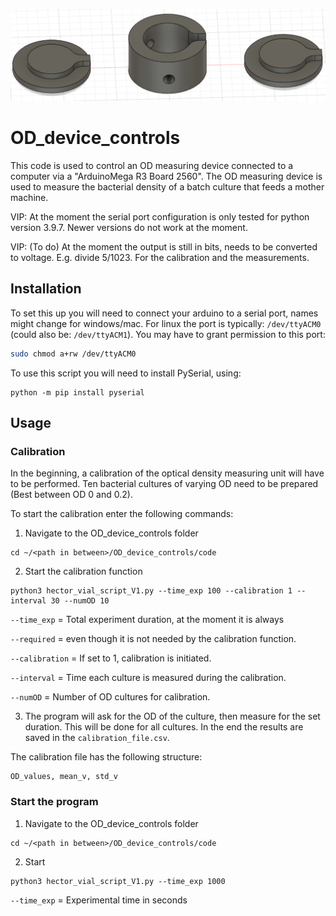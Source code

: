 <p align="center"><img src="images/vial_holder.png" alt="vial_holder" width="600"></p>


# OD_device_controls
This code is used to control an OD measuring device connected to a computer via a "ArduinoMega R3 Board 2560". The OD measuring device is used to measure the bacterial density of a batch culture that feeds a mother machine.


VIP: At the moment the serial port configuration is only tested for python version 3.9.7. Newer versions do not work at the moment.

VIP: (To do) At the moment the output is still in bits, needs to be converted to voltage. E.g. divide 5/1023. For the calibration and the measurements.

## Installation

To set this up you will need to connect your arduino to a serial port, names might change for windows/mac. For linux the port is typically: `/dev/ttyACM0` (could also be: `/dev/ttyACM1`). You may have to grant permission to this port:
```bash
sudo chmod a+rw /dev/ttyACM0
```
To use this script you will need to install PySerial, using:
```
python -m pip install pyserial
```

## Usage

### Calibration

In the beginning, a calibration of the optical density measuring unit will have to be performed. Ten bacterial cultures of varying OD need to be prepared (Best between OD 0 and 0.2).

To start the calibration enter the following commands:

1. Navigate to the OD_device_controls folder

```
cd ~/<path in between>/OD_device_controls/code
```

2. Start the calibration function

```
python3 hector_vial_script_V1.py --time_exp 100 --calibration 1 --interval 30 --numOD 10
```

`--time_exp` = Total experiment duration, at the moment it is always

`--required` = even though it is not needed by the calibration function.

`--calibration` = If set to 1, calibration is initiated.

`--interval` = Time each culture is measured during the calibration.

`--numOD` = Number of OD cultures for calibration.

3. The program will ask for the OD of the culture, then measure for the set duration. This will be done for all cultures. In the end the results are saved in the `calibration_file.csv`.

The calibration file has the following structure:

```
OD_values, mean_v, std_v
```
### Start the program

1. Navigate to the OD_device_controls folder

```
cd ~/<path in between>/OD_device_controls/code
```

2. Start

```
python3 hector_vial_script_V1.py --time_exp 1000
```


`--time_exp` = Experimental time in seconds
